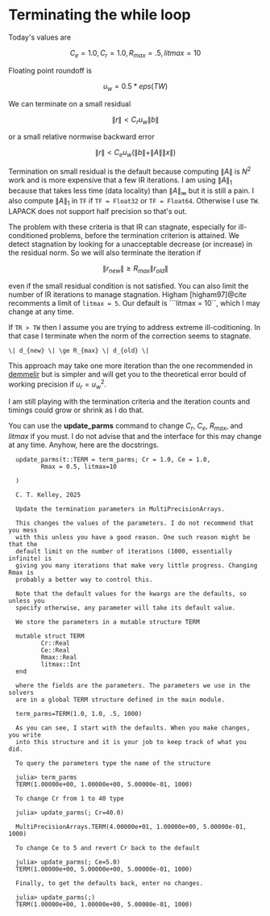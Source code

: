 # Terminating the while loop

Today's values are
```math
C_e = 1.0, C_r = 1.0, R_{max} = .5, litmax = 10
```

Floating point roundoff is 
```math
u_w = 0.5 * eps(TW)
```

We can terminate on a small residual
```math
\| r \| < C_r u_w \| b \|
```
or a small relative normwise backward error
```math
\| r \| < C_e u_w (\| b \| + \| A \| \| x \|)
```

Termination on small residual is the default because computing $\| A \|$
is $N^2$ work and is more expensive that a few IR iterations. I am using
$\| A \|_1$ because that takes less time (data locality) than 
$\| A \|_\infty$ but it is still a pain. I also compute $\| A \|_1$
in ```TF``` if ```TF = Float32``` or ```TF = Float64```. 
Otherwise I use ```TW```. 
LAPACK does not support half precision so that's out.

The problem with these criteria is
that IR can stagnate, especially for ill-conditioned problems, before
the termination criterion is attained. We detect stagnation by looking
for a unacceptable decrease (or increase) in the residual norm. So we will
also terminate the iteration if
```math
\| r_{new} \| \ge R_{max} \| r_{old} \|
```
even if the small residual condition is not satisfied. You can also 
limit the number of IR iterations to manage stagnation. 
Higham [higham97]@cite recomments a limit of ```litmax = 5```. Our default
is ```litmax = 10``, which I may change at any time.

If ```TR > TW``` then I assume you are trying to address extreme
ill-coditioning. In that case I terminate when the norm of the
correction seems to stagnate. 
```
\| d_{new} \| \ge R_{max} \| d_{old} \|
```
This approach may take one more iteration than the one
recommended in [demmelir](@cite) but is simpler and will 
get you to the theoretical error bould of working precision if
$u_r = u_w^2$.

I am still playing with the termination criteria and the iteration
counts and timings could grow or shrink as I do that. 

You can use the __update_parms__ command to
change $C_r$, $C_e$, $R_{max}$, and $litmax$ if you must. 
I do not advise that and the interface for this may change at any
time.  Anyhow, here are the docstrings.
```
  update_parms(t::TERM = term_parms; Cr = 1.0, Ce = 1.0,
         Rmax = 0.5, litmax=10

  )

  C. T. Kelley, 2025

  Update the termination parameters in MultiPrecisionArrays.

  This changes the values of the parameters. I do not recommend that you mess
  with this unless you have a good reason. One such reason might be that the
  default limit on the number of iterations (1000, essentially infinite) is
  giving you many iterations that make very little progress. Changing Rmax is
  probably a better way to control this.

  Note that the default values for the kwargs are the defaults, so unless you
  specify otherwise, any parameter will take its default value.

  We store the parameters in a mutable structure TERM

  mutable struct TERM
         Cr::Real
         Ce::Real
         Rmax::Real
         litmax::Int
  end

  where the fields are the parameters. The parameters we use in the solvers
  are in a global TERM structure defined in the main module.

  term_parms=TERM(1.0, 1.0, .5, 1000)

  As you can see, I start with the defaults. When you make changes, you write
  into this structure and it is your job to keep track of what you did.

  To query the parameters type the name of the structure

  julia> term_parms
  TERM(1.00000e+00, 1.00000e+00, 5.00000e-01, 1000)

  To change Cr from 1 to 40 type

  julia> update_parms(; Cr=40.0)
  
  MultiPrecisionArrays.TERM(4.00000e+01, 1.00000e+00, 5.00000e-01, 1000)

  To change Ce to 5 and revert Cr back to the default

  julia> update_parms(; Ce=5.0)
  TERM(1.00000e+00, 5.00000e+00, 5.00000e-01, 1000)

  Finally, to get the defaults back, enter no changes.

  julia> update_parms(;)
  TERM(1.00000e+00, 1.00000e+00, 5.00000e-01, 1000)
```
